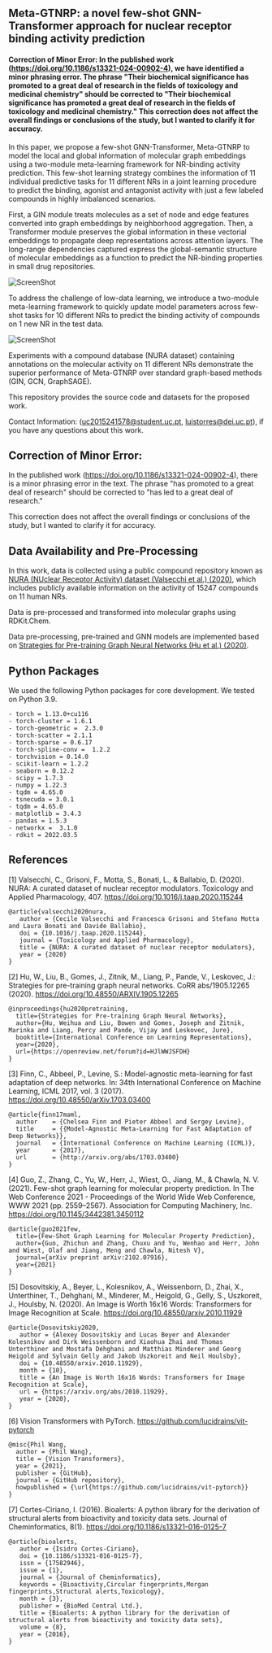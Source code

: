 ## Meta-GTNRP: a novel few-shot GNN-Transformer approach for nuclear receptor binding activity prediction

#### Correction of Minor Error: In the published work (https://doi.org/10.1186/s13321-024-00902-4), we have identified a minor phrasing error. The phrase "Their biochemical significance has promoted to a great deal of research in the fields of toxicology and medicinal chemistry" should be corrected to "Their biochemical significance has promoted a great deal of research in the fields of toxicology and medicinal chemistry." This correction does not affect the overall findings or conclusions of the study, but I wanted to clarify it for accuracy.


In this paper, we propose a few-shot GNN-Transformer, Meta-GTNRP to model the local and global information of molecular graph embeddings using a two-module meta-learning framework for NR-binding activity prediction. This few-shot learning strategy combines the information of 11 individual predictive tasks for 11 different NRs in a joint learning procedure to predict the binding, agonist and antagonist activity with just a few labeled compounds in highly imbalanced scenarios.

First, a GIN module treats molecules as a set of node and edge features converted into graph embeddings by neighborhood aggregation. Then, a Transformer module preserves the global information in these vectorial embeddings to propagate deep representations across attention layers. The long-range dependencies captured express the global-semantic structure of molecular embeddings as a function to predict the NR-binding properties in small drug repositories.

![ScreenShot](figures/meta-gtnrp.png?raw=true)

To address the challenge of low-data learning, we introduce a two-module meta-learning framework to quickly update model parameters across few-shot tasks for 10 different NRs to predict the binding activity of compounds on 1 new NR in the test data.

![ScreenShot](figures/meta.png?raw=true)

Experiments with a compound database (NURA dataset) containing annotations on the molecular activity on 11 different NRs demonstrate the superior performance of Meta-GTNRP over standard graph-based methods (GIN, GCN, GraphSAGE).

This repository provides the source code and datasets for the proposed work.

Contact Information: (uc2015241578@student.uc.pt, luistorres@dei.uc.pt), if you have any questions about this work.

## Correction of Minor Error:

In the published work (https://doi.org/10.1186/s13321-024-00902-4), there is a minor phrasing error in the text. The phrase "has promoted to a great deal of research" should be corrected to "has led to a great deal of research."

This correction does not affect the overall findings or conclusions of the study, but I wanted to clarify it for accuracy.

## Data Availability and Pre-Processing

In this work, data is collected using a public compound repository known as [NURA (NUclear Receptor Activity) dataset (Valsecchi et al.) (2020)](https://www.sciencedirect.com/science/article/pii/S0041008X20303707?via=ihub), which includes publicly available information on the activity of 15247 compounds on 11 human NRs.

Data is pre-processed and transformed into molecular graphs using RDKit.Chem. 

Data pre-processing, pre-trained and GNN models are implemented based on [Strategies for Pre-training Graph Neural Networks (Hu et al.) (2020)](https://arxiv.org/abs/1905.12265).

## Python Packages

We used the following Python packages for core development. We tested on Python 3.9.

```
- torch = 1.13.0+cu116 
- torch-cluster = 1.6.1
- torch-geometric =  2.3.0
- torch-scatter = 2.1.1
- torch-sparse = 0.6.17
- torch-spline-conv =  1.2.2
- torchvision = 0.14.0
- scikit-learn = 1.2.2
- seaborn = 0.12.2
- scipy = 1.7.3
- numpy = 1.22.3
- tqdm = 4.65.0
- tsnecuda = 3.0.1
- tqdm = 4.65.0
- matplotlib = 3.4.3 
- pandas = 1.5.3 
- networkx =  3.1.0
- rdkit = 2022.03.5

```

## References

[1] Valsecchi, C., Grisoni, F., Motta, S., Bonati, L., & Ballabio, D. (2020). NURA: A curated dataset of nuclear receptor modulators. Toxicology and Applied Pharmacology, 407. https://doi.org/10.1016/j.taap.2020.115244

```
@article{valsecchi2020nura,
   author = {Cecile Valsecchi and Francesca Grisoni and Stefano Motta and Laura Bonati and Davide Ballabio},
   doi = {10.1016/j.taap.2020.115244},
   journal = {Toxicology and Applied Pharmacology},
   title = {NURA: A curated dataset of nuclear receptor modulators},
   year = {2020}
}
```

[2] Hu, W., Liu, B., Gomes, J., Zitnik, M., Liang, P., Pande, V., Leskovec, J.: Strategies for pre-training graph neural networks. CoRR abs/1905.12265 (2020). https://doi.org/10.48550/ARXIV.1905.12265

```
@inproceedings{hu2020pretraining,
  title={Strategies for Pre-training Graph Neural Networks},
  author={Hu, Weihua and Liu, Bowen and Gomes, Joseph and Zitnik, Marinka and Liang, Percy and Pande, Vijay and Leskovec, Jure},
  booktitle={International Conference on Learning Representations},
  year={2020},
  url={https://openreview.net/forum?id=HJlWWJSFDH}
}
```

[3] Finn, C., Abbeel, P., Levine, S.: Model-agnostic meta-learning for fast adaptation of deep networks. In: 34th International Conference on Machine Learning, ICML 2017, vol. 3 (2017). https://doi.org/10.48550/arXiv.1703.03400

```
@article{finn17maml,
  author    = {Chelsea Finn and Pieter Abbeel and Sergey Levine},
  title     = {{Model-Agnostic Meta-Learning for Fast Adaptation of Deep Networks}},
  journal   = {International Conference on Machine Learning (ICML)},
  year      = {2017},
  url       = {http://arxiv.org/abs/1703.03400}
}

```

[4] Guo, Z., Zhang, C., Yu, W., Herr, J., Wiest, O., Jiang, M., & Chawla, N. V. (2021). Few-shot graph learning for molecular property prediction. In The Web Conference 2021 - Proceedings of the World Wide Web Conference, WWW 2021 (pp. 2559–2567). Association for Computing Machinery, Inc. https://doi.org/10.1145/3442381.3450112
```
@article{guo2021few,
  title={Few-Shot Graph Learning for Molecular Property Prediction},
  author={Guo, Zhichun and Zhang, Chuxu and Yu, Wenhao and Herr, John and Wiest, Olaf and Jiang, Meng and Chawla, Nitesh V},
  journal={arXiv preprint arXiv:2102.07916},
  year={2021}
}
```

[5] Dosovitskiy, A., Beyer, L., Kolesnikov, A., Weissenborn, D., Zhai, X., Unterthiner, T., Dehghani, M., Minderer, M., Heigold, G., Gelly, S., Uszkoreit, J., Houlsby, N. (2020). An Image is Worth 16x16 Words: Transformers for Image Recognition at Scale. https://doi.org/10.48550/arxiv.2010.11929

```
@article{Dosovitskiy2020,
   author = {Alexey Dosovitskiy and Lucas Beyer and Alexander Kolesnikov and Dirk Weissenborn and Xiaohua Zhai and Thomas Unterthiner and Mostafa Dehghani and Matthias Minderer and Georg Heigold and Sylvain Gelly and Jakob Uszkoreit and Neil Houlsby},
   doi = {10.48550/arxiv.2010.11929},
   month = {10},
   title = {An Image is Worth 16x16 Words: Transformers for Image Recognition at Scale},
   url = {https://arxiv.org/abs/2010.11929},
   year = {2020},
}
```

[6] Vision Transformers with PyTorch. https://github.com/lucidrains/vit-pytorch

```
@misc{Phil Wang,
  author = {Phil Wang},
  title = {Vision Transformers},
  year = {2021},
  publisher = {GitHub},
  journal = {GitHub repository},
  howpublished = {\url{https://github.com/lucidrains/vit-pytorch}}
}
```

[7] Cortes-Ciriano, I. (2016). Bioalerts: A python library for the derivation of structural alerts from bioactivity and toxicity data sets. Journal of Cheminformatics, 8(1). https://doi.org/10.1186/s13321-016-0125-7

```
@article{bioalerts,
   author = {Isidro Cortes-Ciriano},
   doi = {10.1186/s13321-016-0125-7},
   issn = {17582946},
   issue = {1},
   journal = {Journal of Cheminformatics},
   keywords = {Bioactivity,Circular fingerprints,Morgan fingerprints,Structural alerts,Toxicology},
   month = {3},
   publisher = {BioMed Central Ltd.},
   title = {Bioalerts: A python library for the derivation of structural alerts from bioactivity and toxicity data sets},
   volume = {8},
   year = {2016},
}
```




